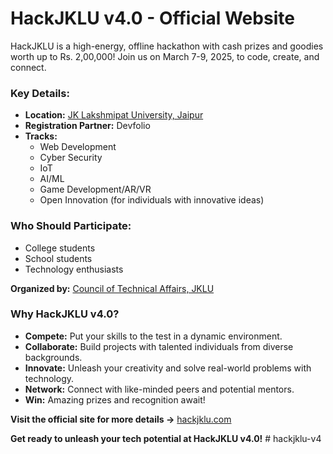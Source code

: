 # HackJKLU v4.0 - Official Website

HackJKLU is a high-energy, offline hackathon with cash prizes and goodies worth up to Rs. 2,00,000! Join us on March 7-9, 2025, to code, create, and connect.

### Key Details:

* **Location:** [JK Lakshmipat University, Jaipur](https://www.google.com/maps/place/JK+Lakshmipat+University/@26.8359241,75.6440718,14.88z/data=!4m6!3m5!1s0x396c4af4fe68f403:0x3bf05f95df22b8c4!8m2!3d26.8361138!4d75.650229!16s%2Fm%2F0cp46q7?entry=ttu)
* **Registration Partner:** Devfolio
* **Tracks:**
    * Web Development
    * Cyber Security
    * IoT
    * AI/ML
    * Game Development/AR/VR
    * Open Innovation (for individuals with innovative ideas)

### **Who Should Participate:**

* College students
* School students
* Technology enthusiasts

**Organized by:** [Council of Technical Affairs, JKLU](https://www.jklu.edu.in/council-of-technical-affairs/)

### **Why HackJKLU v4.0?**

* **Compete:** Put your skills to the test in a dynamic environment.
* **Collaborate:** Build projects with talented individuals from diverse backgrounds.
* **Innovate:** Unleash your creativity and solve real-world problems with technology.
* **Network:** Connect with like-minded peers and potential mentors.
* **Win:**  Amazing prizes and recognition await!

**Visit the official site for more details ->** [hackjklu.com](https://www.hackjklu.com)

**Get ready to unleash your tech potential at HackJKLU v4.0!** # hackjklu-v4
